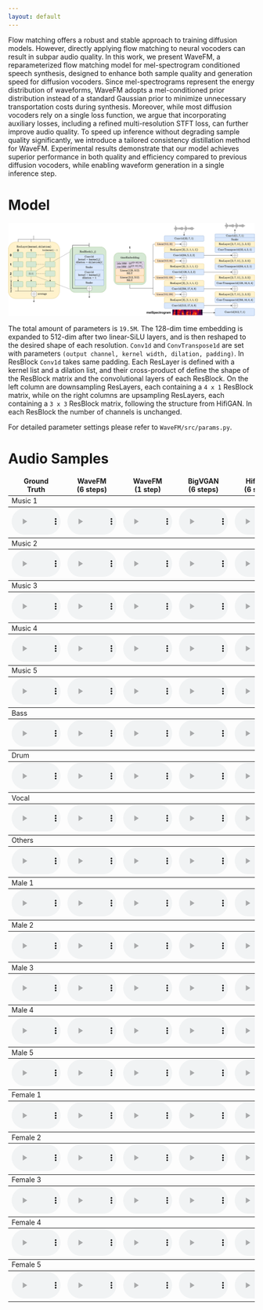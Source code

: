 ```yaml
---
layout: default
---
```


Flow matching offers a robust and stable approach to training diffusion models. However, directly applying flow matching to neural vocoders can result in subpar audio quality. In this work, we present WaveFM, a reparameterized flow matching model for mel-spectrogram conditioned speech synthesis, designed to enhance both sample quality and generation speed for diffusion vocoders. Since mel-spectrograms represent the energy distribution of waveforms, WaveFM adopts a mel-conditioned prior distribution instead of a standard Gaussian prior to minimize unnecessary transportation costs during synthesis. Moreover, while most diffusion vocoders rely on a single loss function, we argue that incorporating auxiliary losses, including a refined multi-resolution STFT loss, can further improve audio quality. To speed up inference without degrading sample quality significantly, we introduce a tailored consistency distillation method for WaveFM. Experimental results demonstrate that our model achieves superior performance in both quality and efficiency compared to previous diffusion vocoders, while enabling waveform generation in a single inference step.

# Model

![Model](./model.png)

The total amount of parameters is `19.5M`. The 128-dim time embedding is expanded to 512-dim after two linear-SiLU layers, and is then reshaped to the desired shape of each resolution. `Conv1d` and `ConvTranspose1d` are set with parameters `(output channel, kernel width, dilation, padding)`. In ResBlock `Conv1d` takes same padding. Each ResLayer is defined with a kernel list and a dilation list, and their cross-product of define the shape of the ResBlock matrix and the convolutional layers of each ResBlock. On the left column are downsampling ResLayers, each containing a `4 x 1` ResBlock matrix, while on the right columns are upsampling ResLayers, each containing a `3 x 3` ResBlock matrix, following the structure from HifiGAN. In each ResBlock the number of channels is unchanged.

For detailed parameter settings please refer to `WaveFM/src/params.py`.

# Audio Samples

<table><thead><tr><td align="center"><b>Ground</b><br><b>Truth</b></td>
<td align="center"><b>WaveFM</b><br><b>(6 steps)</b></td>
<td align="center"><b>WaveFM</b><br><b>(1 step)</b></td>
<td align="center"><b>BigVGAN</b><br><b>(6 steps)</b></td>
<td align="center"><b>HifiGAN</b><br><b>(6 steps)</b></td>
<td align="center"><b>DiffWave</b><br><b>(6 steps)</b></td>
<td align="center"><b>PriorGrad</b><br><b>(6 steps)</b></td>
<td align="center"><b>FreGrad</b><br><b>(6 steps)</b></td>
<td align="center"><b>FastDiff</b><br><b>(6 steps)</b></td></tr></thead><tbody>
<tbody><tr><td colspan="9">Music 1</td></tr></tbody><tbody><tr>
<td align="center"><audio id="player" controls="" style="width:100px;" preload="auto"><source src="audio\Ground_Truth\Alexander_Ross_-_Goodbye_Bolero.wav"></audio></td>
<td align="center"><audio id="player" controls="" style="width:100px;" preload="auto"><source src="audio\WaveFM_(6_steps)\Alexander_Ross_-_Goodbye_Bolero.wav"></audio></td>
<td align="center"><audio id="player" controls="" style="width:100px;" preload="auto"><source src="audio\WaveFM_(1_step)\Alexander_Ross_-_Goodbye_Bolero.wav"></audio></td>
<td align="center"><audio id="player" controls="" style="width:100px;" preload="auto"><source src="audio\BigVGAN_(6_steps)\Alexander_Ross_-_Goodbye_Bolero.wav"></audio></td>
<td align="center"><audio id="player" controls="" style="width:100px;" preload="auto"><source src="audio\HifiGAN_(6_steps)\Alexander_Ross_-_Goodbye_Bolero.wav"></audio></td>
<td align="center"><audio id="player" controls="" style="width:100px;" preload="auto"><source src="audio\DiffWave_(6_steps)\Alexander_Ross_-_Goodbye_Bolero.wav"></audio></td>
<td align="center"><audio id="player" controls="" style="width:100px;" preload="auto"><source src="audio\PriorGrad_(6_steps)\Alexander_Ross_-_Goodbye_Bolero.wav"></audio></td>
<td align="center"><audio id="player" controls="" style="width:100px;" preload="auto"><source src="audio\FreGrad_(6_steps)\Alexander_Ross_-_Goodbye_Bolero.wav"></audio></td>
<td align="center"><audio id="player" controls="" style="width:100px;" preload="auto"><source src="audio\FastDiff_(6_steps)\Alexander_Ross_-_Goodbye_Bolero.wav"></audio></td>
</tr></tbody><tbody><tr><td colspan="9">Music 2</td></tr></tbody><tbody><tr>
<td align="center"><audio id="player" controls="" style="width:100px;" preload="auto"><source src="audio\Ground_Truth\Al_James_-_Schoolboy_Facination.wav"></audio></td>
<td align="center"><audio id="player" controls="" style="width:100px;" preload="auto"><source src="audio\WaveFM_(6_steps)\Al_James_-_Schoolboy_Facination.wav"></audio></td>
<td align="center"><audio id="player" controls="" style="width:100px;" preload="auto"><source src="audio\WaveFM_(1_step)\Al_James_-_Schoolboy_Facination.wav"></audio></td>
<td align="center"><audio id="player" controls="" style="width:100px;" preload="auto"><source src="audio\BigVGAN_(6_steps)\Al_James_-_Schoolboy_Facination.wav"></audio></td>
<td align="center"><audio id="player" controls="" style="width:100px;" preload="auto"><source src="audio\HifiGAN_(6_steps)\Al_James_-_Schoolboy_Facination.wav"></audio></td>
<td align="center"><audio id="player" controls="" style="width:100px;" preload="auto"><source src="audio\DiffWave_(6_steps)\Al_James_-_Schoolboy_Facination.wav"></audio></td>
<td align="center"><audio id="player" controls="" style="width:100px;" preload="auto"><source src="audio\PriorGrad_(6_steps)\Al_James_-_Schoolboy_Facination.wav"></audio></td>
<td align="center"><audio id="player" controls="" style="width:100px;" preload="auto"><source src="audio\FreGrad_(6_steps)\Al_James_-_Schoolboy_Facination.wav"></audio></td>
<td align="center"><audio id="player" controls="" style="width:100px;" preload="auto"><source src="audio\FastDiff_(6_steps)\Al_James_-_Schoolboy_Facination.wav"></audio></td>
</tr></tbody><tbody><tr><td colspan="9">Music 3</td></tr></tbody><tbody><tr>
<td align="center"><audio id="player" controls="" style="width:100px;" preload="auto"><source src="audio\Ground_Truth\Ben_Carrigan_-_We'll_Talk_About_It_All_Tonight.wav"></audio></td>
<td align="center"><audio id="player" controls="" style="width:100px;" preload="auto"><source src="audio\WaveFM_(6_steps)\Ben_Carrigan_-_We'll_Talk_About_It_All_Tonight.wav"></audio></td>
<td align="center"><audio id="player" controls="" style="width:100px;" preload="auto"><source src="audio\WaveFM_(1_step)\Ben_Carrigan_-_We'll_Talk_About_It_All_Tonight.wav"></audio></td>
<td align="center"><audio id="player" controls="" style="width:100px;" preload="auto"><source src="audio\BigVGAN_(6_steps)\Ben_Carrigan_-_We'll_Talk_About_It_All_Tonight.wav"></audio></td>
<td align="center"><audio id="player" controls="" style="width:100px;" preload="auto"><source src="audio\HifiGAN_(6_steps)\Ben_Carrigan_-_We'll_Talk_About_It_All_Tonight.wav"></audio></td>
<td align="center"><audio id="player" controls="" style="width:100px;" preload="auto"><source src="audio\DiffWave_(6_steps)\Ben_Carrigan_-_We'll_Talk_About_It_All_Tonight.wav"></audio></td>
<td align="center"><audio id="player" controls="" style="width:100px;" preload="auto"><source src="audio\PriorGrad_(6_steps)\Ben_Carrigan_-_We'll_Talk_About_It_All_Tonight.wav"></audio></td>
<td align="center"><audio id="player" controls="" style="width:100px;" preload="auto"><source src="audio\FreGrad_(6_steps)\Ben_Carrigan_-_We'll_Talk_About_It_All_Tonight.wav"></audio></td>
<td align="center"><audio id="player" controls="" style="width:100px;" preload="auto"><source src="audio\FastDiff_(6_steps)\Ben_Carrigan_-_We'll_Talk_About_It_All_Tonight.wav"></audio></td>
</tr></tbody><tbody><tr><td colspan="9">Music 4</td></tr></tbody><tbody><tr>
<td align="center"><audio id="player" controls="" style="width:100px;" preload="auto"><source src="audio\Ground_Truth\BKS_-_Too_Much.wav"></audio></td>
<td align="center"><audio id="player" controls="" style="width:100px;" preload="auto"><source src="audio\WaveFM_(6_steps)\BKS_-_Too_Much.wav"></audio></td>
<td align="center"><audio id="player" controls="" style="width:100px;" preload="auto"><source src="audio\WaveFM_(1_step)\BKS_-_Too_Much.wav"></audio></td>
<td align="center"><audio id="player" controls="" style="width:100px;" preload="auto"><source src="audio\BigVGAN_(6_steps)\BKS_-_Too_Much.wav"></audio></td>
<td align="center"><audio id="player" controls="" style="width:100px;" preload="auto"><source src="audio\HifiGAN_(6_steps)\BKS_-_Too_Much.wav"></audio></td>
<td align="center"><audio id="player" controls="" style="width:100px;" preload="auto"><source src="audio\DiffWave_(6_steps)\BKS_-_Too_Much.wav"></audio></td>
<td align="center"><audio id="player" controls="" style="width:100px;" preload="auto"><source src="audio\PriorGrad_(6_steps)\BKS_-_Too_Much.wav"></audio></td>
<td align="center"><audio id="player" controls="" style="width:100px;" preload="auto"><source src="audio\FreGrad_(6_steps)\BKS_-_Too_Much.wav"></audio></td>
<td align="center"><audio id="player" controls="" style="width:100px;" preload="auto"><source src="audio\FastDiff_(6_steps)\BKS_-_Too_Much.wav"></audio></td>
</tr></tbody><tbody><tr><td colspan="9">Music 5</td></tr></tbody><tbody><tr>
<td align="center"><audio id="player" controls="" style="width:100px;" preload="auto"><source src="audio\Ground_Truth\Zeno_-_Signs.wav"></audio></td>
<td align="center"><audio id="player" controls="" style="width:100px;" preload="auto"><source src="audio\WaveFM_(6_steps)\Zeno_-_Signs.wav"></audio></td>
<td align="center"><audio id="player" controls="" style="width:100px;" preload="auto"><source src="audio\WaveFM_(1_step)\Zeno_-_Signs.wav"></audio></td>
<td align="center"><audio id="player" controls="" style="width:100px;" preload="auto"><source src="audio\BigVGAN_(6_steps)\Zeno_-_Signs.wav"></audio></td>
<td align="center"><audio id="player" controls="" style="width:100px;" preload="auto"><source src="audio\HifiGAN_(6_steps)\Zeno_-_Signs.wav"></audio></td>
<td align="center"><audio id="player" controls="" style="width:100px;" preload="auto"><source src="audio\DiffWave_(6_steps)\Zeno_-_Signs.wav"></audio></td>
<td align="center"><audio id="player" controls="" style="width:100px;" preload="auto"><source src="audio\PriorGrad_(6_steps)\Zeno_-_Signs.wav"></audio></td>
<td align="center"><audio id="player" controls="" style="width:100px;" preload="auto"><source src="audio\FreGrad_(6_steps)\Zeno_-_Signs.wav"></audio></td>
<td align="center"><audio id="player" controls="" style="width:100px;" preload="auto"><source src="audio\FastDiff_(6_steps)\Zeno_-_Signs.wav"></audio></td>
</tr></tbody><tbody><tr><td colspan="9">Bass</td></tr></tbody><tbody><tr>
<td align="center"><audio id="player" controls="" style="width:100px;" preload="auto"><source src="audio\Ground_Truth\AM_Contra_-_Heart_Peripheral.wav"></audio></td>
<td align="center"><audio id="player" controls="" style="width:100px;" preload="auto"><source src="audio\WaveFM_(6_steps)\AM_Contra_-_Heart_Peripheral.wav"></audio></td>
<td align="center"><audio id="player" controls="" style="width:100px;" preload="auto"><source src="audio\WaveFM_(1_step)\AM_Contra_-_Heart_Peripheral.wav"></audio></td>
<td align="center"><audio id="player" controls="" style="width:100px;" preload="auto"><source src="audio\BigVGAN_(6_steps)\AM_Contra_-_Heart_Peripheral.wav"></audio></td>
<td align="center"><audio id="player" controls="" style="width:100px;" preload="auto"><source src="audio\HifiGAN_(6_steps)\AM_Contra_-_Heart_Peripheral.wav"></audio></td>
<td align="center"><audio id="player" controls="" style="width:100px;" preload="auto"><source src="audio\DiffWave_(6_steps)\AM_Contra_-_Heart_Peripheral.wav"></audio></td>
<td align="center"><audio id="player" controls="" style="width:100px;" preload="auto"><source src="audio\PriorGrad_(6_steps)\AM_Contra_-_Heart_Peripheral.wav"></audio></td>
<td align="center"><audio id="player" controls="" style="width:100px;" preload="auto"><source src="audio\FreGrad_(6_steps)\AM_Contra_-_Heart_Peripheral.wav"></audio></td>
<td align="center"><audio id="player" controls="" style="width:100px;" preload="auto"><source src="audio\FastDiff_(6_steps)\AM_Contra_-_Heart_Peripheral.wav"></audio></td>
</tr></tbody><tbody><tr><td colspan="9">Drum</td></tr></tbody><tbody><tr>
<td align="center"><audio id="player" controls="" style="width:100px;" preload="auto"><source src="audio\Ground_Truth\Actions_-_One_Minute_Smile.wav"></audio></td>
<td align="center"><audio id="player" controls="" style="width:100px;" preload="auto"><source src="audio\WaveFM_(6_steps)\Actions_-_One_Minute_Smile.wav"></audio></td>
<td align="center"><audio id="player" controls="" style="width:100px;" preload="auto"><source src="audio\WaveFM_(1_step)\Actions_-_One_Minute_Smile.wav"></audio></td>
<td align="center"><audio id="player" controls="" style="width:100px;" preload="auto"><source src="audio\BigVGAN_(6_steps)\Actions_-_One_Minute_Smile.wav"></audio></td>
<td align="center"><audio id="player" controls="" style="width:100px;" preload="auto"><source src="audio\HifiGAN_(6_steps)\Actions_-_One_Minute_Smile.wav"></audio></td>
<td align="center"><audio id="player" controls="" style="width:100px;" preload="auto"><source src="audio\DiffWave_(6_steps)\Actions_-_One_Minute_Smile.wav"></audio></td>
<td align="center"><audio id="player" controls="" style="width:100px;" preload="auto"><source src="audio\PriorGrad_(6_steps)\Actions_-_One_Minute_Smile.wav"></audio></td>
<td align="center"><audio id="player" controls="" style="width:100px;" preload="auto"><source src="audio\FreGrad_(6_steps)\Actions_-_One_Minute_Smile.wav"></audio></td>
<td align="center"><audio id="player" controls="" style="width:100px;" preload="auto"><source src="audio\FastDiff_(6_steps)\Actions_-_One_Minute_Smile.wav"></audio></td>
</tr></tbody><tbody><tr><td colspan="9">Vocal</td></tr></tbody><tbody><tr>
<td align="center"><audio id="player" controls="" style="width:100px;" preload="auto"><source src="audio\Ground_Truth\Clara_Berry_And_Wooldog_-_Waltz_For_My_Victims.wav"></audio></td>
<td align="center"><audio id="player" controls="" style="width:100px;" preload="auto"><source src="audio\WaveFM_(6_steps)\Clara_Berry_And_Wooldog_-_Waltz_For_My_Victims.wav"></audio></td>
<td align="center"><audio id="player" controls="" style="width:100px;" preload="auto"><source src="audio\WaveFM_(1_step)\Clara_Berry_And_Wooldog_-_Waltz_For_My_Victims.wav"></audio></td>
<td align="center"><audio id="player" controls="" style="width:100px;" preload="auto"><source src="audio\BigVGAN_(6_steps)\Clara_Berry_And_Wooldog_-_Waltz_For_My_Victims.wav"></audio></td>
<td align="center"><audio id="player" controls="" style="width:100px;" preload="auto"><source src="audio\HifiGAN_(6_steps)\Clara_Berry_And_Wooldog_-_Waltz_For_My_Victims.wav"></audio></td>
<td align="center"><audio id="player" controls="" style="width:100px;" preload="auto"><source src="audio\DiffWave_(6_steps)\Clara_Berry_And_Wooldog_-_Waltz_For_My_Victims.wav"></audio></td>
<td align="center"><audio id="player" controls="" style="width:100px;" preload="auto"><source src="audio\PriorGrad_(6_steps)\Clara_Berry_And_Wooldog_-_Waltz_For_My_Victims.wav"></audio></td>
<td align="center"><audio id="player" controls="" style="width:100px;" preload="auto"><source src="audio\FreGrad_(6_steps)\Clara_Berry_And_Wooldog_-_Waltz_For_My_Victims.wav"></audio></td>
<td align="center"><audio id="player" controls="" style="width:100px;" preload="auto"><source src="audio\FastDiff_(6_steps)\Clara_Berry_And_Wooldog_-_Waltz_For_My_Victims.wav"></audio></td>
</tr></tbody><tbody><tr><td colspan="9">Others</td></tr></tbody><tbody><tr>
<td align="center"><audio id="player" controls="" style="width:100px;" preload="auto"><source src="audio\Ground_Truth\BKS_-_Bulldozer.wav"></audio></td>
<td align="center"><audio id="player" controls="" style="width:100px;" preload="auto"><source src="audio\WaveFM_(6_steps)\BKS_-_Bulldozer.wav"></audio></td>
<td align="center"><audio id="player" controls="" style="width:100px;" preload="auto"><source src="audio\WaveFM_(1_step)\BKS_-_Bulldozer.wav"></audio></td>
<td align="center"><audio id="player" controls="" style="width:100px;" preload="auto"><source src="audio\BigVGAN_(6_steps)\BKS_-_Bulldozer.wav"></audio></td>
<td align="center"><audio id="player" controls="" style="width:100px;" preload="auto"><source src="audio\HifiGAN_(6_steps)\BKS_-_Bulldozer.wav"></audio></td>
<td align="center"><audio id="player" controls="" style="width:100px;" preload="auto"><source src="audio\DiffWave_(6_steps)\BKS_-_Bulldozer.wav"></audio></td>
<td align="center"><audio id="player" controls="" style="width:100px;" preload="auto"><source src="audio\PriorGrad_(6_steps)\BKS_-_Bulldozer.wav"></audio></td>
<td align="center"><audio id="player" controls="" style="width:100px;" preload="auto"><source src="audio\FreGrad_(6_steps)\BKS_-_Bulldozer.wav"></audio></td>
<td align="center"><audio id="player" controls="" style="width:100px;" preload="auto"><source src="audio\FastDiff_(6_steps)\BKS_-_Bulldozer.wav"></audio></td>
</tr></tbody><tbody><tr><td colspan="9">Male 1</td></tr></tbody><tbody><tr>
<td align="center"><audio id="player" controls="" style="width:100px;" preload="auto"><source src="audio\Ground_Truth\1089_134686_000007_000005.wav"></audio></td>
<td align="center"><audio id="player" controls="" style="width:100px;" preload="auto"><source src="audio\WaveFM_(6_steps)\1089_134686_000007_000005.wav"></audio></td>
<td align="center"><audio id="player" controls="" style="width:100px;" preload="auto"><source src="audio\WaveFM_(1_step)\1089_134686_000007_000005.wav"></audio></td>
<td align="center"><audio id="player" controls="" style="width:100px;" preload="auto"><source src="audio\BigVGAN_(6_steps)\1089_134686_000007_000005.wav"></audio></td>
<td align="center"><audio id="player" controls="" style="width:100px;" preload="auto"><source src="audio\HifiGAN_(6_steps)\1089_134686_000007_000005.wav"></audio></td>
<td align="center"><audio id="player" controls="" style="width:100px;" preload="auto"><source src="audio\DiffWave_(6_steps)\1089_134686_000007_000005.wav"></audio></td>
<td align="center"><audio id="player" controls="" style="width:100px;" preload="auto"><source src="audio\PriorGrad_(6_steps)\1089_134686_000007_000005.wav"></audio></td>
<td align="center"><audio id="player" controls="" style="width:100px;" preload="auto"><source src="audio\FreGrad_(6_steps)\1089_134686_000007_000005.wav"></audio></td>
<td align="center"><audio id="player" controls="" style="width:100px;" preload="auto"><source src="audio\FastDiff_(6_steps)\1089_134686_000007_000005.wav"></audio></td>
</tr></tbody><tbody><tr><td colspan="9">Male 2</td></tr></tbody><tbody><tr>
<td align="center"><audio id="player" controls="" style="width:100px;" preload="auto"><source src="audio\Ground_Truth\1089_134686_000024_000007.wav"></audio></td>
<td align="center"><audio id="player" controls="" style="width:100px;" preload="auto"><source src="audio\WaveFM_(6_steps)\1089_134686_000024_000007.wav"></audio></td>
<td align="center"><audio id="player" controls="" style="width:100px;" preload="auto"><source src="audio\WaveFM_(1_step)\1089_134686_000024_000007.wav"></audio></td>
<td align="center"><audio id="player" controls="" style="width:100px;" preload="auto"><source src="audio\BigVGAN_(6_steps)\1089_134686_000024_000007.wav"></audio></td>
<td align="center"><audio id="player" controls="" style="width:100px;" preload="auto"><source src="audio\HifiGAN_(6_steps)\1089_134686_000024_000007.wav"></audio></td>
<td align="center"><audio id="player" controls="" style="width:100px;" preload="auto"><source src="audio\DiffWave_(6_steps)\1089_134686_000024_000007.wav"></audio></td>
<td align="center"><audio id="player" controls="" style="width:100px;" preload="auto"><source src="audio\PriorGrad_(6_steps)\1089_134686_000024_000007.wav"></audio></td>
<td align="center"><audio id="player" controls="" style="width:100px;" preload="auto"><source src="audio\FreGrad_(6_steps)\1089_134686_000024_000007.wav"></audio></td>
<td align="center"><audio id="player" controls="" style="width:100px;" preload="auto"><source src="audio\FastDiff_(6_steps)\1089_134686_000024_000007.wav"></audio></td>
</tr></tbody><tbody><tr><td colspan="9">Male 3</td></tr></tbody><tbody><tr>
<td align="center"><audio id="player" controls="" style="width:100px;" preload="auto"><source src="audio\Ground_Truth\1188_133604_000011_000003.wav"></audio></td>
<td align="center"><audio id="player" controls="" style="width:100px;" preload="auto"><source src="audio\WaveFM_(6_steps)\1188_133604_000011_000003.wav"></audio></td>
<td align="center"><audio id="player" controls="" style="width:100px;" preload="auto"><source src="audio\WaveFM_(1_step)\1188_133604_000011_000003.wav"></audio></td>
<td align="center"><audio id="player" controls="" style="width:100px;" preload="auto"><source src="audio\BigVGAN_(6_steps)\1188_133604_000011_000003.wav"></audio></td>
<td align="center"><audio id="player" controls="" style="width:100px;" preload="auto"><source src="audio\HifiGAN_(6_steps)\1188_133604_000011_000003.wav"></audio></td>
<td align="center"><audio id="player" controls="" style="width:100px;" preload="auto"><source src="audio\DiffWave_(6_steps)\1188_133604_000011_000003.wav"></audio></td>
<td align="center"><audio id="player" controls="" style="width:100px;" preload="auto"><source src="audio\PriorGrad_(6_steps)\1188_133604_000011_000003.wav"></audio></td>
<td align="center"><audio id="player" controls="" style="width:100px;" preload="auto"><source src="audio\FreGrad_(6_steps)\1188_133604_000011_000003.wav"></audio></td>
<td align="center"><audio id="player" controls="" style="width:100px;" preload="auto"><source src="audio\FastDiff_(6_steps)\1188_133604_000011_000003.wav"></audio></td>
</tr></tbody><tbody><tr><td colspan="9">Male 4</td></tr></tbody><tbody><tr>
<td align="center"><audio id="player" controls="" style="width:100px;" preload="auto"><source src="audio\Ground_Truth\1188_133604_000018_000000.wav"></audio></td>
<td align="center"><audio id="player" controls="" style="width:100px;" preload="auto"><source src="audio\WaveFM_(6_steps)\1188_133604_000018_000000.wav"></audio></td>
<td align="center"><audio id="player" controls="" style="width:100px;" preload="auto"><source src="audio\WaveFM_(1_step)\1188_133604_000018_000000.wav"></audio></td>
<td align="center"><audio id="player" controls="" style="width:100px;" preload="auto"><source src="audio\BigVGAN_(6_steps)\1188_133604_000018_000000.wav"></audio></td>
<td align="center"><audio id="player" controls="" style="width:100px;" preload="auto"><source src="audio\HifiGAN_(6_steps)\1188_133604_000018_000000.wav"></audio></td>
<td align="center"><audio id="player" controls="" style="width:100px;" preload="auto"><source src="audio\DiffWave_(6_steps)\1188_133604_000018_000000.wav"></audio></td>
<td align="center"><audio id="player" controls="" style="width:100px;" preload="auto"><source src="audio\PriorGrad_(6_steps)\1188_133604_000018_000000.wav"></audio></td>
<td align="center"><audio id="player" controls="" style="width:100px;" preload="auto"><source src="audio\FreGrad_(6_steps)\1188_133604_000018_000000.wav"></audio></td>
<td align="center"><audio id="player" controls="" style="width:100px;" preload="auto"><source src="audio\FastDiff_(6_steps)\1188_133604_000018_000000.wav"></audio></td>
</tr></tbody><tbody><tr><td colspan="9">Male 5</td></tr></tbody><tbody><tr>
<td align="center"><audio id="player" controls="" style="width:100px;" preload="auto"><source src="audio\Ground_Truth\1320_122612_000013_000000.wav"></audio></td>
<td align="center"><audio id="player" controls="" style="width:100px;" preload="auto"><source src="audio\WaveFM_(6_steps)\1320_122612_000013_000000.wav"></audio></td>
<td align="center"><audio id="player" controls="" style="width:100px;" preload="auto"><source src="audio\WaveFM_(1_step)\1320_122612_000013_000000.wav"></audio></td>
<td align="center"><audio id="player" controls="" style="width:100px;" preload="auto"><source src="audio\BigVGAN_(6_steps)\1320_122612_000013_000000.wav"></audio></td>
<td align="center"><audio id="player" controls="" style="width:100px;" preload="auto"><source src="audio\HifiGAN_(6_steps)\1320_122612_000013_000000.wav"></audio></td>
<td align="center"><audio id="player" controls="" style="width:100px;" preload="auto"><source src="audio\DiffWave_(6_steps)\1320_122612_000013_000000.wav"></audio></td>
<td align="center"><audio id="player" controls="" style="width:100px;" preload="auto"><source src="audio\PriorGrad_(6_steps)\1320_122612_000013_000000.wav"></audio></td>
<td align="center"><audio id="player" controls="" style="width:100px;" preload="auto"><source src="audio\FreGrad_(6_steps)\1320_122612_000013_000000.wav"></audio></td>
<td align="center"><audio id="player" controls="" style="width:100px;" preload="auto"><source src="audio\FastDiff_(6_steps)\1320_122612_000013_000000.wav"></audio></td>
</tr></tbody><tbody><tr><td colspan="9">Female 1</td></tr></tbody><tbody><tr>
<td align="center"><audio id="player" controls="" style="width:100px;" preload="auto"><source src="audio\Ground_Truth\121_127105_000014_000001.wav"></audio></td>
<td align="center"><audio id="player" controls="" style="width:100px;" preload="auto"><source src="audio\WaveFM_(6_steps)\121_127105_000014_000001.wav"></audio></td>
<td align="center"><audio id="player" controls="" style="width:100px;" preload="auto"><source src="audio\WaveFM_(1_step)\121_127105_000014_000001.wav"></audio></td>
<td align="center"><audio id="player" controls="" style="width:100px;" preload="auto"><source src="audio\BigVGAN_(6_steps)\121_127105_000014_000001.wav"></audio></td>
<td align="center"><audio id="player" controls="" style="width:100px;" preload="auto"><source src="audio\HifiGAN_(6_steps)\121_127105_000014_000001.wav"></audio></td>
<td align="center"><audio id="player" controls="" style="width:100px;" preload="auto"><source src="audio\DiffWave_(6_steps)\121_127105_000014_000001.wav"></audio></td>
<td align="center"><audio id="player" controls="" style="width:100px;" preload="auto"><source src="audio\PriorGrad_(6_steps)\121_127105_000014_000001.wav"></audio></td>
<td align="center"><audio id="player" controls="" style="width:100px;" preload="auto"><source src="audio\FreGrad_(6_steps)\121_127105_000014_000001.wav"></audio></td>
<td align="center"><audio id="player" controls="" style="width:100px;" preload="auto"><source src="audio\FastDiff_(6_steps)\121_127105_000014_000001.wav"></audio></td>
</tr></tbody><tbody><tr><td colspan="9">Female 2</td></tr></tbody><tbody><tr>
<td align="center"><audio id="player" controls="" style="width:100px;" preload="auto"><source src="audio\Ground_Truth\121_127105_000040_000000.wav"></audio></td>
<td align="center"><audio id="player" controls="" style="width:100px;" preload="auto"><source src="audio\WaveFM_(6_steps)\121_127105_000040_000000.wav"></audio></td>
<td align="center"><audio id="player" controls="" style="width:100px;" preload="auto"><source src="audio\WaveFM_(1_step)\121_127105_000040_000000.wav"></audio></td>
<td align="center"><audio id="player" controls="" style="width:100px;" preload="auto"><source src="audio\BigVGAN_(6_steps)\121_127105_000040_000000.wav"></audio></td>
<td align="center"><audio id="player" controls="" style="width:100px;" preload="auto"><source src="audio\HifiGAN_(6_steps)\121_127105_000040_000000.wav"></audio></td>
<td align="center"><audio id="player" controls="" style="width:100px;" preload="auto"><source src="audio\DiffWave_(6_steps)\121_127105_000040_000000.wav"></audio></td>
<td align="center"><audio id="player" controls="" style="width:100px;" preload="auto"><source src="audio\PriorGrad_(6_steps)\121_127105_000040_000000.wav"></audio></td>
<td align="center"><audio id="player" controls="" style="width:100px;" preload="auto"><source src="audio\FreGrad_(6_steps)\121_127105_000040_000000.wav"></audio></td>
<td align="center"><audio id="player" controls="" style="width:100px;" preload="auto"><source src="audio\FastDiff_(6_steps)\121_127105_000040_000000.wav"></audio></td>
</tr></tbody><tbody><tr><td colspan="9">Female 3</td></tr></tbody><tbody><tr>
<td align="center"><audio id="player" controls="" style="width:100px;" preload="auto"><source src="audio\Ground_Truth\237_126133_000033_000001.wav"></audio></td>
<td align="center"><audio id="player" controls="" style="width:100px;" preload="auto"><source src="audio\WaveFM_(6_steps)\237_126133_000033_000001.wav"></audio></td>
<td align="center"><audio id="player" controls="" style="width:100px;" preload="auto"><source src="audio\WaveFM_(1_step)\237_126133_000033_000001.wav"></audio></td>
<td align="center"><audio id="player" controls="" style="width:100px;" preload="auto"><source src="audio\BigVGAN_(6_steps)\237_126133_000033_000001.wav"></audio></td>
<td align="center"><audio id="player" controls="" style="width:100px;" preload="auto"><source src="audio\HifiGAN_(6_steps)\237_126133_000033_000001.wav"></audio></td>
<td align="center"><audio id="player" controls="" style="width:100px;" preload="auto"><source src="audio\DiffWave_(6_steps)\237_126133_000033_000001.wav"></audio></td>
<td align="center"><audio id="player" controls="" style="width:100px;" preload="auto"><source src="audio\PriorGrad_(6_steps)\237_126133_000033_000001.wav"></audio></td>
<td align="center"><audio id="player" controls="" style="width:100px;" preload="auto"><source src="audio\FreGrad_(6_steps)\237_126133_000033_000001.wav"></audio></td>
<td align="center"><audio id="player" controls="" style="width:100px;" preload="auto"><source src="audio\FastDiff_(6_steps)\237_126133_000033_000001.wav"></audio></td>
</tr></tbody><tbody><tr><td colspan="9">Female 4</td></tr></tbody><tbody><tr>
<td align="center"><audio id="player" controls="" style="width:100px;" preload="auto"><source src="audio\Ground_Truth\237_134493_000003_000000.wav"></audio></td>
<td align="center"><audio id="player" controls="" style="width:100px;" preload="auto"><source src="audio\WaveFM_(6_steps)\237_134493_000003_000000.wav"></audio></td>
<td align="center"><audio id="player" controls="" style="width:100px;" preload="auto"><source src="audio\WaveFM_(1_step)\237_134493_000003_000000.wav"></audio></td>
<td align="center"><audio id="player" controls="" style="width:100px;" preload="auto"><source src="audio\BigVGAN_(6_steps)\237_134493_000003_000000.wav"></audio></td>
<td align="center"><audio id="player" controls="" style="width:100px;" preload="auto"><source src="audio\HifiGAN_(6_steps)\237_134493_000003_000000.wav"></audio></td>
<td align="center"><audio id="player" controls="" style="width:100px;" preload="auto"><source src="audio\DiffWave_(6_steps)\237_134493_000003_000000.wav"></audio></td>
<td align="center"><audio id="player" controls="" style="width:100px;" preload="auto"><source src="audio\PriorGrad_(6_steps)\237_134493_000003_000000.wav"></audio></td>
<td align="center"><audio id="player" controls="" style="width:100px;" preload="auto"><source src="audio\FreGrad_(6_steps)\237_134493_000003_000000.wav"></audio></td>
<td align="center"><audio id="player" controls="" style="width:100px;" preload="auto"><source src="audio\FastDiff_(6_steps)\237_134493_000003_000000.wav"></audio></td>
</tr></tbody><tbody><tr><td colspan="9">Female 5</td></tr></tbody><tbody><tr>
<td align="center"><audio id="player" controls="" style="width:100px;" preload="auto"><source src="audio\Ground_Truth\1284_1181_000045_000000.wav"></audio></td>
<td align="center"><audio id="player" controls="" style="width:100px;" preload="auto"><source src="audio\WaveFM_(6_steps)\1284_1181_000045_000000.wav"></audio></td>
<td align="center"><audio id="player" controls="" style="width:100px;" preload="auto"><source src="audio\WaveFM_(1_step)\1284_1181_000045_000000.wav"></audio></td>
<td align="center"><audio id="player" controls="" style="width:100px;" preload="auto"><source src="audio\BigVGAN_(6_steps)\1284_1181_000045_000000.wav"></audio></td>
<td align="center"><audio id="player" controls="" style="width:100px;" preload="auto"><source src="audio\HifiGAN_(6_steps)\1284_1181_000045_000000.wav"></audio></td>
<td align="center"><audio id="player" controls="" style="width:100px;" preload="auto"><source src="audio\DiffWave_(6_steps)\1284_1181_000045_000000.wav"></audio></td>
<td align="center"><audio id="player" controls="" style="width:100px;" preload="auto"><source src="audio\PriorGrad_(6_steps)\1284_1181_000045_000000.wav"></audio></td>
<td align="center"><audio id="player" controls="" style="width:100px;" preload="auto"><source src="audio\FreGrad_(6_steps)\1284_1181_000045_000000.wav"></audio></td>
<td align="center"><audio id="player" controls="" style="width:100px;" preload="auto"><source src="audio\FastDiff_(6_steps)\1284_1181_000045_000000.wav"></audio></td>
</tr></tbody>
